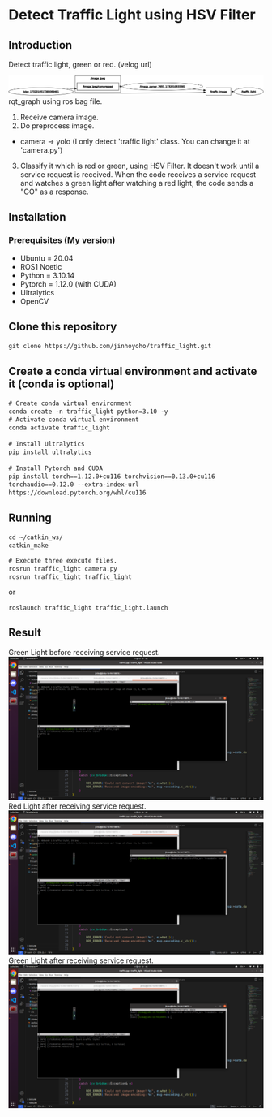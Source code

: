 # Detect Traffic Light using HSV Filter

## Introduction

Detect traffic light, green or red.
(velog url)


![rqt_graph](./jpg/rqt_graph.png)
rqt_graph using ros bag file.
1. Receive camera image.
2. Do preprocess image.
- camera -> yolo (I only detect 'traffic light' class. You can change it at 'camera.py')
3. Classify it which is red or green, using HSV Filter.
It doesn't work until a service request is received.
When the code receives a service request and watches a green light after watching a red light, the code sends a "GO" as a response.

## Installation

### Prerequisites (My version)

- Ubuntu = 20.04
- ROS1 Noetic
- Python = 3.10.14
- Pytorch = 1.12.0 (with CUDA)
- Ultralytics
- OpenCV

## Clone this repository

```Shell
git clone https://github.com/jinhoyoho/traffic_light.git
```

## Create a conda virtual environment and activate it (conda is optional)

```Shell
# Create conda virtual environment
conda create -n traffic_light python=3.10 -y
# Activate conda virtual environment
conda activate traffic_light

# Install Ultralytics
pip install ultralytics

# Install Pytorch and CUDA
pip install torch==1.12.0+cu116 torchvision==0.13.0+cu116 torchaudio==0.12.0 --extra-index-url https://download.pytorch.org/whl/cu116

```

## Running

```Shell
cd ~/catkin_ws/
catkin_make
```

```Shell
# Execute three execute files.
rosrun traffic_light camera.py
rosrun traffic_light traffic_light
```
or
```Shell
roslaunch traffic_light traffic_light.launch
```

## Result
Green Light before receiving service request.
![result1](./jpg/result1.png)
Red Light after receiving service request.
![result1](./jpg/result2.png)
Green Light after receiving service request.
![result1](./jpg/result3.png)